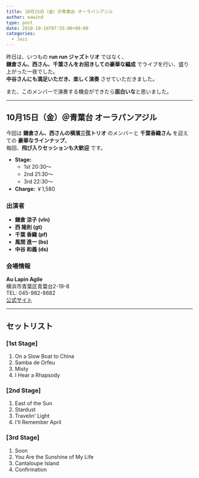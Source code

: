 ```yaml
---
title: 10月15日（金）＠青葉台 オーラパンアジル
author: eawind
type: post
date: 2010-10-16T07:55:00+09:00
categories:
  - Jazz
---
```

昨日は、いつもの **run run ジャズトリオ** ではなく、  
**鎌倉さん、西さん、千葉さんをお招きしての豪華な編成** でライブを行い、盛り上がった一夜でした。  
**中谷さんにも満足いただき、楽しく演奏** させていただきました。

また、このメンバーで演奏する機会ができたら**面白いな**と思いました。

---

## 10月15日（金）＠青葉台 オーラパンアジル

今回は **鎌倉さん、西さんの横濱三弦トリオ** のメンバーと **千葉香織さん** を迎えての **豪華なラインナップ**。  
毎回、**飛び入りセッションも大歓迎** です。

- **Stage:**  
  - 1st 20:30〜  
  - 2nd 21:30〜  
  - 3rd 22:30〜  
- **Charge:** ￥1,580  

### 出演者
- **鎌倉 涼子 (vln)**  
- **西 隆則 (gt)**  
- **千葉 香織 (pf)**  
- **風間 進一 (bs)**  
- **中谷 和義 (ds)**  

### 会場情報
**Au Lapin Agile**  
横浜市青葉区青葉台2-19-8  
TEL: 045-982-8682  
[公式サイト](http://www.geocities.jp/aulapinagile1/index.html)  

---

## セットリスト

### [1st Stage]
1. On a Slow Boat to China  
2. Samba de Orfeu  
3. Misty  
4. I Hear a Rhapsody  

### [2nd Stage]
1. East of the Sun  
2. Stardust  
3. Travelin' Light  
4. I'll Remember April  

### [3rd Stage]
1. Soon  
2. You Are the Sunshine of My Life  
3. Cantaloupe Island  
4. Confirmation  
